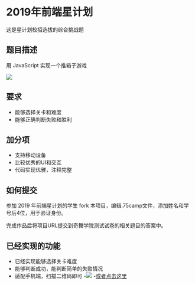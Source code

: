 # 2019年前端星计划

这是星计划校招选拔的综合挑战题

## 题目描述

用 JavaScript 实现一个推箱子游戏

![](https://p3.ssl.qhimg.com/t01a01fe1b96d05edcd.png)

## 要求

- 能够选择关卡和难度
- 能够正确判断失败和胜利

## 加分项

- 支持移动设备
- 比较优秀的UI和交互
- 代码实现优雅，注释完整

## 如何提交

参加 2019 年前端星计划的学生 fork 本项目，编辑.75camp文件，添加姓名和学号后4位，用于验证身份。

完成作品后将项目URL提交到奇舞学院测试试卷的相关题目的答案中。

## 已经实现的功能
- 已经实现能够选择关卡难度
- 能够判断成功，能判断简单的失败情况
- 适配手机端，扫描二维码即可
-![](https://sp-1253807280.cos.ap-guangzhou.myqcloud.com/%E6%89%8B%E6%9C%BA%E7%9C%9F%E6%9C%BA%E6%B5%8B%E8%AF%95.png)
-[或者点击这里](https://sp-1253807280.cos.ap-guangzhou.myqcloud.com/index-online.html)

